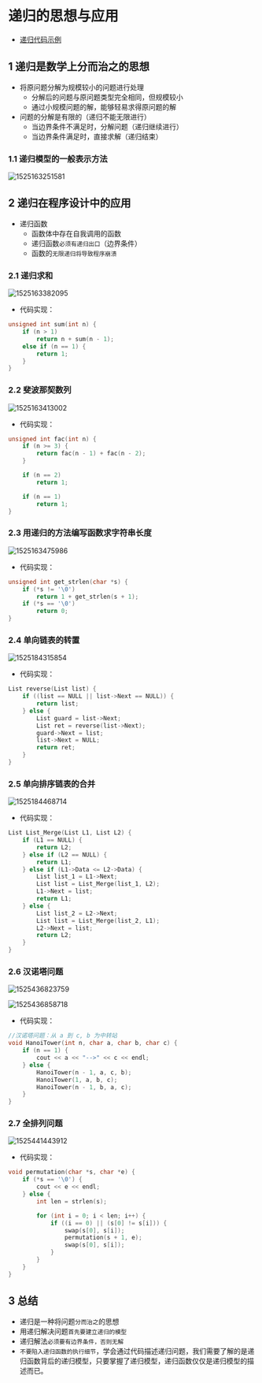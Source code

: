 # 递归的思想与应用

- [递归代码示例](../eclipse/DataStructuresCode/src/Project_01_recursive_function.cpp)

## 1 递归是数学上分而治之的思想

- 将原问题分解为规模较小的问题进行处理
    - 分解后的问题与原问题类型完全相同，但规模较小
    - 通过小规模问题的解，能够轻易求得原问题的解
- 问题的分解是有限的（递归不能无限进行）
    - 当边界条件不满足时，分解问题（递归继续进行）
    - 当边界条件满足时，直接求解（递归结束）

### 1.1 递归模型的一般表示方法

![1525163251581](assets/1525163251581.png)


## 2 递归在程序设计中的应用

- 递归函数
  - 函数体中存在自我调用的函数
  - 递归函数`必须有递归出口`（边界条件）
  - 函数的`无限递归将导致程序崩溃`

### 2.1 递归求和

![1525163382095](assets/1525163382095.png)

- 代码实现：

```c
unsigned int sum(int n) {
    if (n > 1)
        return n + sum(n - 1);
    else if (n == 1) {
        return 1;
    }
}
```

### 2.2 斐波那契数列

![1525163413002](assets/1525163413002.png)

- 代码实现：

```c
unsigned int fac(int n) {
    if (n >= 3) {
        return fac(n - 1) + fac(n - 2);
    }

    if (n == 2)
        return 1;

    if (n == 1)
        return 1;
}
```
### 2.3 用递归的方法编写函数求字符串长度

![1525163475986](assets/1525163475986.png)

- 代码实现：

```c
unsigned int get_strlen(char *s) {
    if (*s != '\0')
        return 1 + get_strlen(s + 1);
    if (*s == '\0')
        return 0;
}
```
### 2.4 单向链表的转置

![1525184315854](assets/1525184315854.png)

- 代码实现：

```c
List reverse(List list) {
    if ((list == NULL || list->Next == NULL)) {
        return list;
    } else {
        List guard = list->Next;
        List ret = reverse(list->Next);
        guard->Next = list;
        list->Next = NULL;
        return ret;
    }
}
```

### 2.5 单向排序链表的合并

![1525184468714](assets/1525184468714.png)

- 代码实现：

```c
List List_Merge(List L1, List L2) {
    if (L1 == NULL) {
        return L2;
    } else if (L2 == NULL) {
        return L1;
    } else if (L1->Data <= L2->Data) {
        List list_1 = L1->Next;
        List list = List_Merge(list_1, L2);
        L1->Next = list;
        return L1;
    } else {
        List list_2 = L2->Next;
        List list = List_Merge(list_2, L1);
        L2->Next = list;
        return L2;
    }
}
```

### 2.6 汉诺塔问题

![1525436823759](assets/1525436823759.png)

![1525436858718](assets/1525436858718.png)

- 代码实现：

```c
//汉诺塔问题：从 a 到 c, b 为中转站
void HanoiTower(int n, char a, char b, char c) {
    if (n == 1) {
        cout << a << "-->" << c << endl;
    } else {
        HanoiTower(n - 1, a, c, b);
        HanoiTower(1, a, b, c);
        HanoiTower(n - 1, b, a, c);
    }
}
```

### 2.7 全排列问题

![1525441443912](assets/1525441443912.png)

- 代码实现：

```c
void permutation(char *s, char *e) {
    if (*s == '\0') {
        cout << e << endl;
    } else {
        int len = strlen(s);

        for (int i = 0; i < len; i++) {
            if ((i == 0) || (s[0] != s[i])) {
                swap(s[0], s[i]);
                permutation(s + 1, e);
                swap(s[0], s[i]);
            }
        }
    }
}
```

## 3 总结

- 递归是一种将问题`分而治之`的思想
- 用递归解决问题`首先要建立递归的模型`
- 递归解法`必须要有边界条件，否则无解`
- `不要陷入递归函数的执行细节`，学会通过代码描述递归问题，我们需要了解的是递归函数背后的递归模型，只要掌握了递归模型，递归函数仅仅是递归模型的描述而已。